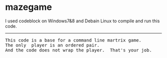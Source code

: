 mazegame
========

I used codeblock on Windows7&8 and Debain Linux to compile and run this code. <br />
<hr />
<pre>
This code is a base for a command line martrix game. 
The only  player is an ordered pair.
And the code does not wrap the player.  That's your job.



</pre>

